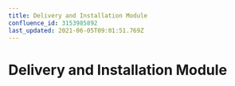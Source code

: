 ```yaml
---
title: Delivery and Installation Module
confluence_id: 3153985892
last_updated: 2021-06-05T09:01:51.769Z
---
```


# Delivery and Installation Module


